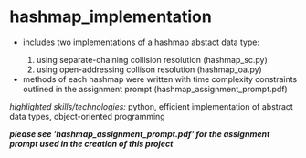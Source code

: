 <h1>hashmap_implementation</h1>
<ul>
  <li>includes two implementations of a hashmap abstact data type:</li>
  <ol>
  <li>using separate-chaining collision resolution (hashmap_sc.py)</li>
  <li>using open-addressing collison resolution (hashmap_oa.py)</li>
  </ol>
<li>methods of each hashmap were written with time complexity constraints outlined in the assignment prompt (hashmap_assignment_prompt.pdf)</li>
</ul>
<p>
    <em>highlighted skills/technologies:</em> python, efficient implementation of abstract data types, object-oriented programming
  </p>

<b><em>please see 'hashmap_assignment_prompt.pdf' for the assignment prompt used in the creation of this project</em></b>

